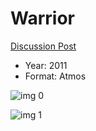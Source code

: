 # Warrior

[Discussion Post](https://www.avsforum.com/threads/bass-eq-for-filtered-movies.2995212/post-58153780)

* Year: 2011
* Format: Atmos

![img 0](https://i.imgur.com/YnWIZWV.jpg)

![img 1](https://i.imgur.com/Cc01H82.jpg)

